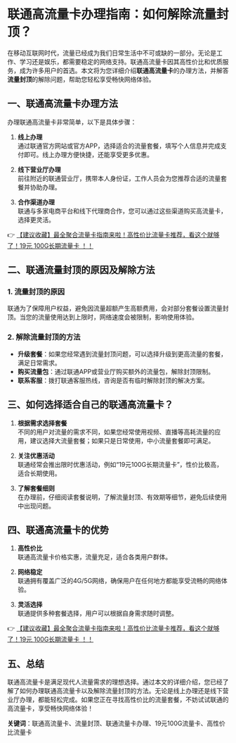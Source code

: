 # 联通高流量卡办理指南：如何解除流量封顶？

在移动互联网时代，流量已经成为我们日常生活中不可或缺的一部分。无论是工作、学习还是娱乐，都需要稳定的网络支持。联通高流量卡因其高性价比和优质服务，成为许多用户的首选。本文将为您详细介绍**联通高流量卡**的办理方法，并解答**流量封顶**的解除问题，帮助您轻松享受畅快网络体验。

## 一、联通高流量卡办理方法

办理联通高流量卡非常简单，以下是具体步骤：

1. **线上办理**  
   通过联通官方网站或官方APP，选择适合的流量套餐，填写个人信息并完成支付即可。线上办理方便快捷，还能享受更多优惠。

2. **线下营业厅办理**  
   前往附近的联通营业厅，携带本人身份证，工作人员会为您推荐合适的流量套餐并协助办理。

3. **合作渠道办理**  
   联通与多家电商平台和线下代理商合作，您可以通过这些渠道购买高流量卡，选择更灵活。

👉 [【建议收藏】最全聚合流量卡指南来啦！高性价比流量卡推荐，看这个就够了！19元 100G长期流量卡 ！！](https://bit.ly/Liuliangka)

## 二、联通流量封顶的原因及解除方法

### 1. 流量封顶的原因  
联通为了保障用户权益，避免因流量超额产生高额费用，会对部分套餐设置流量封顶。当您的流量使用达到上限时，网络速度会被限制，影响使用体验。

### 2. 解除流量封顶的方法  
- **升级套餐**：如果您经常遇到流量封顶问题，可以选择升级到更高流量的套餐，满足日常需求。  
- **购买流量包**：通过联通APP或营业厅购买额外的流量包，解除封顶限制。  
- **联系客服**：拨打联通客服热线，咨询是否有临时解除封顶的解决方案。

## 三、如何选择适合自己的联通高流量卡？

1. **根据需求选择套餐**  
   不同的用户对流量的需求不同，如果您经常使用视频、直播等高耗流量的应用，建议选择大流量套餐；如果只是日常使用，中小流量套餐即可满足。

2. **关注优惠活动**  
   联通经常会推出限时优惠活动，例如“19元100G长期流量卡”，性价比极高，适合长期使用。

3. **了解套餐细则**  
   在办理前，仔细阅读套餐说明，了解流量封顶、有效期等细节，避免后续使用中出现问题。

## 四、联通高流量卡的优势

1. **高性价比**  
   联通高流量卡价格实惠，流量充足，适合各类用户群体。

2. **网络稳定**  
   联通拥有覆盖广泛的4G/5G网络，确保用户在任何地方都能享受流畅的网络体验。

3. **灵活选择**  
   联通提供多种套餐选择，用户可以根据自身需求随时调整。

👉 [【建议收藏】最全聚合流量卡指南来啦！高性价比流量卡推荐，看这个就够了！19元 100G长期流量卡 ！！](https://bit.ly/Liuliangka)

## 五、总结

联通高流量卡是满足现代人流量需求的理想选择。通过本文的详细介绍，您已经了解了如何办理联通高流量卡以及解除流量封顶的方法。无论是线上办理还是线下营业厅办理，都能轻松完成。如果您正在寻找高性价比的流量套餐，不妨试试联通的高流量卡，享受畅快网络体验！

**关键词**：联通高流量卡、流量封顶、联通流量卡办理、19元100G流量卡、高性价比流量卡